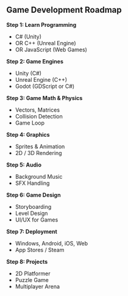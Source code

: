 ## Game Development Roadmap

**Step 1: Learn Programming**
- C# (Unity)
- OR C++ (Unreal Engine)
- OR JavaScript (Web Games)

**Step 2: Game Engines**
- Unity (C#)
- Unreal Engine (C++)
- Godot (GDScript or C#)

**Step 3: Game Math & Physics**
- Vectors, Matrices
- Collision Detection
- Game Loop

**Step 4: Graphics**
- Sprites & Animation
- 2D / 3D Rendering

**Step 5: Audio**
- Background Music
- SFX Handling

**Step 6: Game Design**
- Storyboarding
- Level Design
- UI/UX for Games

**Step 7: Deployment**
- Windows, Android, iOS, Web
- App Stores / Steam

**Step 8: Projects**
- 2D Platformer
- Puzzle Game
- Multiplayer Arena
